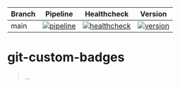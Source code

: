 | Branch | Pipeline | Healthcheck | Version |
| - | - | - | - |
| main | [![pipeline](https://github.com/MaxLehmann01/git-custom-badges/actions/workflows/docker-build-and-deploy.yml/badge.svg)](https://github.com/MaxLehmann01/git-custom-badges/commit/main) | [![healthcheck](https://gcb.maxlehmann.dev/badges/healthcheck?url=https://gcb.maxlehmann.dev/healthcheck&kill_cache=1)](https://gcb.maxlehmann.dev/healthcheck) | [![version](https://gcb.maxlehmann.dev/badges/version?project=git-custom-badges&kill_cache=1)](https://github.com/MaxLehmann01/git-custom-badges/tree/main) |

# git-custom-badges

> ...
